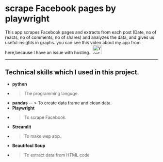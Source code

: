 # scrape Facebook pages by playwright

This app scrapes Facebook pages and extracts from each post (Date, no of reacts, no of comments, no of shares) and analyzes the data, and gives us useful insights in graphs.
you can see this video about my app from here,because I have an issue with hosting..
<a href="https://youtu.be/HoF0utqcp5Y">
  <img align="middel" alt="Youtube" width="30px" src="https://cdn.jsdelivr.net/npm/simple-icons@3.13.0/icons/youtube.svg" />
</a>
_____________________________________

## Technical skills which I used in this project.
- **python** 
- > The programming languge.
- **pandas**
-- > To create data frame and clean data.
- **Playwright** 
- > To scrape Facebook.
- **Streamlit**
- > To make wep app.
- **Beautifoul Soup**
- > To extract data from HTML code
